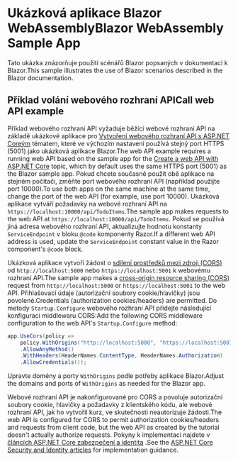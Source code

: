 # <a name="blazor-webassembly-sample-app"></a><span data-ttu-id="be24d-101">Ukázková aplikace Blazor WebAssembly</span><span class="sxs-lookup"><span data-stu-id="be24d-101">Blazor WebAssembly Sample App</span></span>

<span data-ttu-id="be24d-102">Tato ukázka znázorňuje použití scénářů Blazor popsaných v dokumentaci k Blazor.</span><span class="sxs-lookup"><span data-stu-id="be24d-102">This sample illustrates the use of Blazor scenarios described in the Blazor documentation.</span></span>

## <a name="call-web-api-example"></a><span data-ttu-id="be24d-103">Příklad volání webového rozhraní API</span><span class="sxs-lookup"><span data-stu-id="be24d-103">Call web API example</span></span>

<span data-ttu-id="be24d-104">Příklad webového rozhraní API vyžaduje běžící webové rozhraní API na základě ukázkové aplikace pro <a href="https://docs.microsoft.com/aspnet/core/tutorials/first-web-api">Vytvoření webového rozhraní API s ASP.NET Coreým</a> tématem, které ve výchozím nastavení používá stejný port HTTPS (5001) jako ukázková aplikace Blazor.</span><span class="sxs-lookup"><span data-stu-id="be24d-104">The web API example requires a running web API based on the sample app for the <a href="https://docs.microsoft.com/aspnet/core/tutorials/first-web-api">Create a web API with ASP.NET Core</a> topic, which by default uses the same HTTPS port (5001) as the Blazor sample app.</span></span> <span data-ttu-id="be24d-105">Pokud chcete současně použít obě aplikace na stejném počítači, změňte port webového rozhraní API (například použijte port 10000).</span><span class="sxs-lookup"><span data-stu-id="be24d-105">To use both apps on the same machine at the same time, change the port of the web API (for example, use port 10000).</span></span> <span data-ttu-id="be24d-106">Ukázková aplikace vytváří požadavky na webové rozhraní API na `https://localhost:10000/api/TodoItems`.</span><span class="sxs-lookup"><span data-stu-id="be24d-106">The sample app makes requests to the web API at `https://localhost:10000/api/TodoItems`.</span></span> <span data-ttu-id="be24d-107">Pokud se používá jiná adresa webového rozhraní API, aktualizujte hodnotu konstanty `ServiceEndpoint` v bloku `@code` komponenty Razor.</span><span class="sxs-lookup"><span data-stu-id="be24d-107">If a different web API address is used, update the `ServiceEndpoint` constant value in the Razor component's `@code` block.</span></span></p>

<span data-ttu-id="be24d-108">Ukázková aplikace vytvoří žádost o <a href="https://docs.microsoft.com/aspnet/core/security/cors">sdílení prostředků mezi zdroji (CORS)</a> od `http://localhost:5000` nebo `https://localhost:5001` k webovému rozhraní API.</span><span class="sxs-lookup"><span data-stu-id="be24d-108">The sample app makes a <a href="https://docs.microsoft.com/aspnet/core/security/cors">cross-origin resource sharing (CORS)</a> request from `http://localhost:5000` or `https://localhost:5001` to the web API.</span></span> <span data-ttu-id="be24d-109">Přihlašovací údaje (autorizační soubory cookie/hlavičky) jsou povolené.</span><span class="sxs-lookup"><span data-stu-id="be24d-109">Credentials (authorization cookies/headers) are permitted.</span></span> <span data-ttu-id="be24d-110">Do metody `Startup.Configure` webového rozhraní API přidejte následující konfiguraci middlewaru CORS:</span><span class="sxs-lookup"><span data-stu-id="be24d-110">Add the following CORS middleware configuration to the web API's `Startup.Configure` method:</span></span></p>

```csharp
app.UseCors(policy => 
    policy.WithOrigins("http://localhost:5000", "https://localhost:5001")
    .AllowAnyMethod()
    .WithHeaders(HeaderNames.ContentType, HeaderNames.Authorization)
    .AllowCredentials());
```

<span data-ttu-id="be24d-111">Upravte domény a porty `WithOrigins` podle potřeby aplikace Blazor.</span><span class="sxs-lookup"><span data-stu-id="be24d-111">Adjust the domains and ports of `WithOrigins` as needed for the Blazor app.</span></span>

<span data-ttu-id="be24d-112">Webové rozhraní API je nakonfigurované pro CORS a povoluje autorizační soubory cookie, hlavičky a požadavky z klientského kódu, ale webové rozhraní API, jak ho vytvořil kurz, ve skutečnosti neautorizuje žádosti.</span><span class="sxs-lookup"><span data-stu-id="be24d-112">The web API is configured for CORS to permit authorization cookies/headers and requests from client code, but the web API as created by the tutorial doesn't actually authorize requests.</span></span> <span data-ttu-id="be24d-113">Pokyny k implementaci najdete v <a href="https://docs.microsoft.com/aspnet/core/security/">článcích ASP.NET Core zabezpečení a identita</a> .</span><span class="sxs-lookup"><span data-stu-id="be24d-113">See the <a href="https://docs.microsoft.com/aspnet/core/security/">ASP.NET Core Security and Identity articles</a> for implementation guidance.</span></span>
